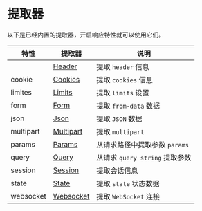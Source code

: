 # 提取器

以下是已经内置的提取器，开启响应特性就可以使用它们。

| 特性      | 提取器      | 说明                           |
| --------- | ----------- | ------------------------------ |
|           | [Header]    | 提取 `header` 信息             |
| cookie    | [Cookies]   | 提取 `cookies` 信息            |
| limites   | [Limits]    | 提取 `limits` 设置             |
| form      | [Form]      | 提取 `from-data` 数据          |
| json      | [Json]      | 提取 `JSON` 数据               |
| multipart | [Multipart] | 提取 `multipart`               |
| params    | [Params]    | 从请求路径中提取参数 `params`  |
| query     | [Query]     | 从请求 `query string` 提取参数 |
| session   | [Session]   | 提取会话信息                   |
| state     | [State]     | 提取 `state` 状态数据          |
| websocket | [Websocket] | 提取 `WebSocket` 连接          |

[query]: https://docs.rs/viz-core/0.4.x/viz_core/types/struct.Query.html
[params]: https://docs.rs/viz-core/0.4.x/viz_core/types/struct.Params.html
[header]: https://docs.rs/viz-core/0.4.x/viz_core/types/struct.Header.html
[cookies]: https://docs.rs/viz-core/0.4.x/viz_core/types/struct.Cookies.html
[form]: https://docs.rs/viz-core/0.4.x/viz_core/types/struct.Form.html
[json]: https://docs.rs/viz-core/0.4.x/viz_core/types/struct.Json.html
[multipart]: https://docs.rs/viz-core/0.4.x/viz_core/types/type.Multipart.html
[session]: https://docs.rs/viz-core/0.4.x/viz_core/types/struct.Session.html
[state]: https://docs.rs/viz-core/0.4.x/viz_core/types/struct.State.html
[websocket]: https://docs.rs/viz-core/0.4.x/viz_core/types/struct.WebSocket.html
[limits]: https://docs.rs/viz-core/0.4.x/viz_core/types/struct.Limits.html
